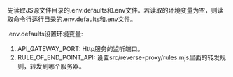 先读取JS源文件目录的.env.defaults和.env文件。若读取的环境变量为空，则读取命令行运行目录的.env.defaults和.env文件。

.env.defaults设置环境变量: 
1. API_GATEWAY_PORT: Http服务的监听端口。
2. RULE_OF_END_POINT_API: 设置src/reverse-proxy/rules.mjs里面的转发规则，转发到哪个服务器。

